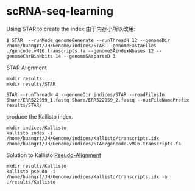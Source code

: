 # scRNA-seq-learning
 Using STAR to create the index:由于内存小所以改用:
```
$ STAR  --runMode genomeGenerate --runThreadN 12 --genomeDir /home/huangrt/JH/Genome/indices/STAR --genomeFastaFiles  ./gencode.vM16.transcripts.fa --genomeSAindexNbases 12 --genomeChrBinNbits 14 --genomeSAsparseD 3
```
STAR Alignment
```
mkdir results
mkdir results/STAR

STAR --runThreadN 4 --genomeDir indices/STAR --readFilesIn Share/ERR522959_1.fastq Share/ERR522959_2.fastq --outFileNamePrefix results/STAR/
```
produce the Kallisto index.
```
mkdir indices/Kallisto
kallisto index -i /home/huangrt/JH/Genome/indices/Kallisto/transcripts.idx /home/huangrt/JH/Genome/indices/STAR/gencode.vM16.transcripts.fa
```
Solution to Kallisto  [Pseudo-Alignment](https://pachterlab.github.io/kallisto/manual)
```
mkdir results/Kallisto
kallisto pseudo -i /home/huangrt/JH/Genome/indices/Kallisto/transcripts.idx -o ./results/Kallisto
